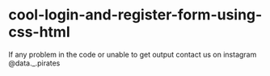 # cool-login-and-register-form-using-css-html

If any problem in the code or unable to get output contact us on instagram @data._.pirates
